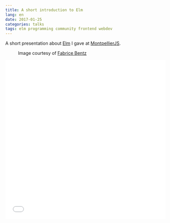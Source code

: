 ```yaml
---
title: A short introduction to Elm
lang: en
date: 2017-01-25
categories: talks
tags: elm programming community frontend webdev
---
```


A short presentation about [Elm](http://elm-lang.org/) I gave at [MontpellierJS](https://www.meetup.com/fr-FR/MontpellierJS/).

<figure>
    <img src="/static/talks/2017/elm-presentation.jpg" alt="">
    <figcaption>
        Image courtesy of <a href="http://www.weeple.fr/">Fabrice Bentz</a></figcaption>
</figure>

<iframe src="//slides.com/n1k0/elm/embed"
  width="100%"
  height="500"
  scrolling="no"
  frameborder="0"
  webkitallowfullscreen
  mozallowfullscreen
  allowfullscreen>
  <p>Your browser doesn't support iframes it seems.</p>
</iframe>
